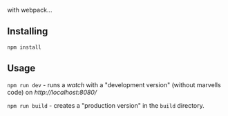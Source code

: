 
with webpack...


## Installing

`npm install`

## Usage

`npm run dev` - runs a *watch* with a "development version" (without marvells code) on *http://localhost:8080/*

`npm run build` - creates a "production version" in the `build` directory.
